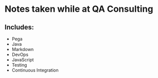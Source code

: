 # Notes taken while at QA Consulting

## Includes:

  - Pega
  - Java
  - Markdown
  - DevOps
  - JavaScript
  - Testing
  - Continuous Integration